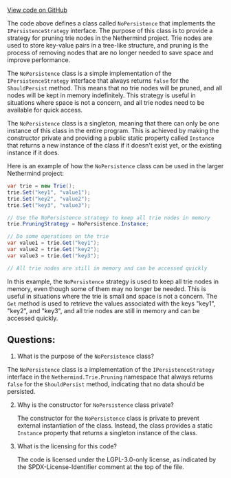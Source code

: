 [View code on GitHub](https://github.com/NethermindEth/nethermind/src/Nethermind/Nethermind.Trie/Pruning/NoPersistence.cs)

The code above defines a class called `NoPersistence` that implements the `IPersistenceStrategy` interface. The purpose of this class is to provide a strategy for pruning trie nodes in the Nethermind project. Trie nodes are used to store key-value pairs in a tree-like structure, and pruning is the process of removing nodes that are no longer needed to save space and improve performance.

The `NoPersistence` class is a simple implementation of the `IPersistenceStrategy` interface that always returns `false` for the `ShouldPersist` method. This means that no trie nodes will be pruned, and all nodes will be kept in memory indefinitely. This strategy is useful in situations where space is not a concern, and all trie nodes need to be available for quick access.

The `NoPersistence` class is a singleton, meaning that there can only be one instance of this class in the entire program. This is achieved by making the constructor private and providing a public static property called `Instance` that returns a new instance of the class if it doesn't exist yet, or the existing instance if it does.

Here is an example of how the `NoPersistence` class can be used in the larger Nethermind project:

```csharp
var trie = new Trie();
trie.Set("key1", "value1");
trie.Set("key2", "value2");
trie.Set("key3", "value3");

// Use the NoPersistence strategy to keep all trie nodes in memory
trie.PruningStrategy = NoPersistence.Instance;

// Do some operations on the trie
var value1 = trie.Get("key1");
var value2 = trie.Get("key2");
var value3 = trie.Get("key3");

// All trie nodes are still in memory and can be accessed quickly
```

In this example, the `NoPersistence` strategy is used to keep all trie nodes in memory, even though some of them may no longer be needed. This is useful in situations where the trie is small and space is not a concern. The `Get` method is used to retrieve the values associated with the keys "key1", "key2", and "key3", and all trie nodes are still in memory and can be accessed quickly.
## Questions: 
 1. What is the purpose of the `NoPersistence` class?
   
   The `NoPersistence` class is a implementation of the `IPersistenceStrategy` interface in the `Nethermind.Trie.Pruning` namespace that always returns `false` for the `ShouldPersist` method, indicating that no data should be persisted.

2. Why is the constructor for `NoPersistence` class private?
   
   The constructor for the `NoPersistence` class is private to prevent external instantiation of the class. Instead, the class provides a static `Instance` property that returns a singleton instance of the class.

3. What is the licensing for this code?
   
   The code is licensed under the LGPL-3.0-only license, as indicated by the SPDX-License-Identifier comment at the top of the file.